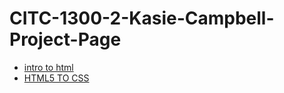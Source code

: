 # CITC-1300-2-Kasie-Campbell-Project-Page

<ul>
    <li><a href="intro_to_html/index.html" target="_blank">intro to html</a></li>
    <li><a href="HTML5_to_css/index.html" target="_blank"> HTML5 TO CSS</a></li>
</ul>

